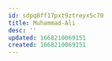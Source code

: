 ```yaml
---
id: sdpq8ff17pxt9ztreyx5c70
title: Muhammad-Ali
desc: ''
updated: 1668210069151
created: 1668210069151
---
```

